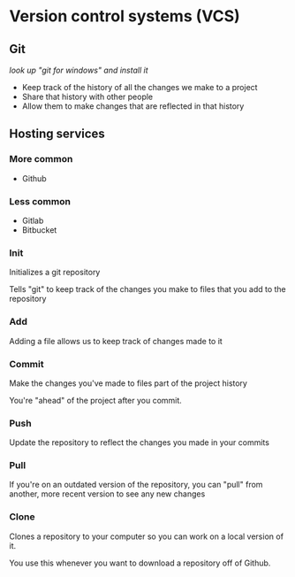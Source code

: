 # Version control systems (VCS)

## Git
*look up "git for windows" and install it*

* Keep track of the history of all the changes we make
to a project
* Share that history with other people
* Allow them to make changes that are reflected in that history

## Hosting services
### More common
* Github
### Less common
* Gitlab
* Bitbucket

### Init

Initializes a git repository

Tells "git" to keep track of the changes you make
to files that you add to the repository


### Add

Adding a file allows us to keep track of changes made to it


### Commit

Make the changes you've made to files part of the
project history

You're "ahead" of the project after you commit.


### Push

Update the repository to reflect the changes
you made in your commits


### Pull

If you're on an outdated version of the repository,
you can "pull" from another, more recent version
to see any new changes


### Clone

Clones a repository to your computer
so you can work on a local version of it.

You use this whenever you want to download
a repository off of Github.
